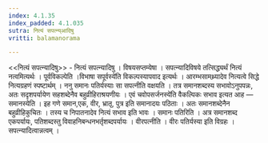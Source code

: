 ```yaml
---
index: 4.1.35
index_padded: 4.1.035
sutra: नित्यं सपत्न्य्आदिषु
vritti: balamanorama

---
```

<<नित्यं सपत्न्यादिषु>> - नित्यं सपत्न्यादिषु । विषयसप्तम्येषा । सपत्न्यादिविषये तत्सिद्ध्यर्थं नित्यं नत्वमित्यर्थः । पूर्वविकल्पेति ।विभाषा सपूर्वस्ये॑ति विकल्पस्यापवाद इत्यर्थः । आरम्भसामथ्र्यादेव नित्यत्वे सिद्धे नित्यग्रहणं स्पष्टार्थम् । ननु समानः पतिर्यस्याः सा सपत्नीति वक्षयति । तत्र समानशब्दस्य सभावोऽनुपपन्नः, अतः सदृशपर्यायेण सहशब्देनैव बहुव्रीहिराश्रयणीयः । एवं चवोपसर्जनस्ये॑ति वैकल्पिकः सभाव इत्यत आह — समानस्येति । इह गणे समान,एक, वीर, भ्रातृ, पुत्र इति समानादयः पठिताः । अतः समानशब्देनैन बहुव्रीहिकुचितः । तस्य च निपातनादेव नित्यं सभाव इति भावः । समानः पतिरिति । अत्र समानशब्द एकपर्यायः, पतिशब्दस्तु विवाहनिबन्धनभर्तृशब्दपर्यायः । वीरपत्नीति । वीरः पतिर्यस्या इति विग्रहः । सपत्न्यादित्वान्नत्वम् ।